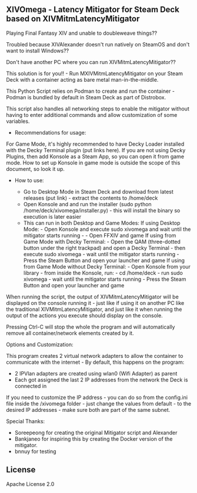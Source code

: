XIVOmega - Latency Mitigator for Steam Deck based on XIVMitmLatencyMitigator
----------------------------------------------------------------------------

Playing Final Fantasy XIV and unable to doubleweave things?? 

Troubled because XIVAlexander doesn't run natively on SteamOS and don't want to install Windows??

Don't have another PC where you can run XIVMitmLatencyMitigator?? 

This solution is for you!! - Run MXIVMitmLatencyMitigator on your Steam Deck with a container acting as bare metal man-in-the-middle. 

This Python Script relies on Podman to create and run the container - Podman is bundled by default in Steam Deck as part of Distrobox. 

This script also handles all networking steps to enable the mitigator without having to enter additional commands and allow customization of some variables. 

- Recommendations for usage: 

For Game Mode, it's highly recommended to have Decky Loader installed with the Decky Terminal plugin (put links here). If you are not using Decky Plugins, then add Konsole as a Steam App, so you can open it from game mode. How to set up Konsole in game mode is outside the scope of this document, so look it up. 

- How to use:

	- Go to Desktop Mode in Steam Deck and download from latest releases (put link) - extract the contents to /home/deck
	- Open Konsole and and run the installer (sudo python /home/deck/xivomega/installer.py) - this will install the binary 
	so execution is later easier
	- This can run in both Desktop and Game Modes:
		If using Desktop Mode: 
			- Open Konsole and execute sudo xivomega and wait until the mitigator starts running -
			- Open FFXIV and game
		If using from Game Mode with Decky Terminal:
		    - Open the QAM (three-dotted button under the right trackpad) and open a Decky Terminal - then execute sudo xivomega - wait until the mitigator starts running 
		    - Press the Steam Button and open your launcher and game
		If using from Game Mode without Decky Terminal: 
			- Open Konsole from your library - from inside the Konsole, run:
				- cd /home/deck
				- run sudo xivomega - wait until the mitigator starts running
			- Press the Steam Button and open your launcher and game

When running the script, the output of XIVMitmLatencyMitigator will be displayed on the console running it - just like if using it on another PC like the traditional XIVMitmLatencyMitigator, and just like it when running the output of the actions you execute should display on the console. 

Pressing Ctrl-C will stop the whole the program and will automatically remove all container/network elements created by it. 

Options and Customization:

This program creates 2 virtual network adapters to allow the container to communicate with the internet - By default, this happens on the program:

 - 2 IPVlan adapters are created using wlan0 (Wifi Adapter) as parent
 - Each got assigned the last 2 IP addresses from the network the Deck is connected in

 If you need to customize the IP address - you can do so from the config.ini file inside the /xivomega folder - just change the values from default - to the desired IP addresses - make sure both are part of the same subnet. 

Special Thanks:

- Soreepeong for creating the original Mitigator script and Alexander
- Bankjaneo for inspiring this by creating the Docker version of the mitigator.
- bnnuy for testing 

License
-------

Apache License 2.0



